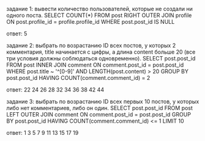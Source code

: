 задание 1: вывести количество пользователей, которые не создали ни одного поста.
SELECT COUNT(*) FROM post
RIGHT OUTER JOIN profile ON post.profile_id = profile.profile_id
WHERE post.post_id IS NULL

ответ: 5


задание 2: выбрать по возрастанию ID всех постов, у которых 2 комментария, title начинается с цифры, а длина content больше 20 (все три условия должны соблюдаться одновременно).
SELECT post.post_id FROM post
INNER JOIN comment ON comment.post_id = post.post_id
WHERE post.title ~ '^[0-9]' AND LENGTH(post.content) > 20
GROUP BY post.post_id
HAVING COUNT(comment.comment_id) = 2

ответ:
22
24
26
28
32
34
36
38
42
44


задание 3: выбрать по возрастанию ID всех первых 10 постов, у которых либо нет комментариев, либо он один.
SELECT post.post_id FROM post
LEFT OUTER JOIN comment ON comment.post_id = post.post_id
GROUP BY post.post_id
HAVING COUNT(comment.comment_id) <= 1
LIMIT 10

ответ:
1
3
5
7
9
11
13
15
17
19
